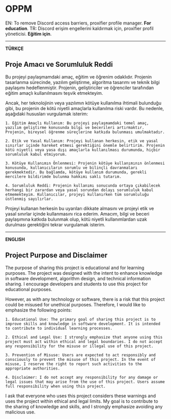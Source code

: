 # OPPM

EN: To remove Discord access barriers, proxifier profile manager. **For education**.
TR: Discord erişim engellerini kaldırmak için, proxifier profil yöneticisi. **Eğitim için**.

---

**TÜRKÇE** 

## **Proje Amacı ve Sorumluluk Reddi**

Bu projeyi paylaşmamdaki amaç, eğitim ve öğrenim odaklıdır. Projenin tasarlanma sürecinde, yazılım geliştirme, algoritma tasarımı ve teknik bilgi paylaşımı hedeflenmiştir. Projenin, geliştiriciler ve öğrenciler tarafından eğitim amaçlı kullanılmasını teşvik etmekteyim.

Ancak, her teknolojinin veya yazılımın kötüye kullanılma ihtimali bulunduğu gibi, bu projenin de kötü niyetli amaçlarla kullanılma riski vardır. Bu nedenle, aşağıdaki hususları vurgulamak isterim:

    1. Eğitim Amaçlı Kullanım: Bu projeyi paylaşmamdaki temel amaç, yazılım geliştirme konusunda bilgi ve becerileri artırmaktır. Projenin, bireysel öğrenme süreçlerine katkıda bulunması umulmaktadır.

    2. Etik ve Yasal Kullanım: Projeyi kullanan herkesin, etik ve yasal sınırlar içinde hareket etmesi gerektiğini önemle belirtirim. Projenin kötü niyetli veya yasa dışı amaçlarla kullanılması durumunda, hiçbir sorumluluk kabul etmiyorum.

    3. Kötüye Kullanımın Önlenmesi: Projenin kötüye kullanımının önlenmesi konusunda, kullanıcıların sorumlu ve bilinçli davranmaları gerekmektedir. Bu bağlamda, kötüye kullanım durumunda, gerekli mercilere bildirimde bulunma hakkımı saklı tutarım.

    4. Sorumluluk Reddi: Projenin kullanımı sonucunda ortaya çıkabilecek herhangi bir zarardan veya yasal sorundan dolayı sorumluluk kabul etmemekteyim. Kullanıcılar, projeyi kullanırken tüm sorumluluğu üstlenmiş sayılırlar.

Projeyi kullanan herkesin bu uyarıları dikkate almasını ve projeyi etik ve yasal sınırlar içinde kullanmasını rica ederim. Amacım, bilgi ve beceri paylaşımına katkıda bulunmak olup, kötü niyetli kullanımlardan uzak durulması gerektiğini tekrar vurgulamak isterim.

---

**ENGLISH**

## **Project Purpose and Disclaimer**

The purpose of sharing this project is educational and for learning purposes. The project was designed with the intent to enhance knowledge in software development, algorithm design, and technical information sharing. I encourage developers and students to use this project for educational purposes.

However, as with any technology or software, there is a risk that this project could be misused for unethical purposes. Therefore, I would like to emphasize the following points:

    1. Educational Use: The primary goal of sharing this project is to improve skills and knowledge in software development. It is intended to contribute to individual learning processes.

    2. Ethical and Legal Use: I strongly emphasize that anyone using this project must act within ethical and legal boundaries. I do not accept any responsibility for the misuse or illegal use of this project.

    3. Prevention of Misuse: Users are expected to act responsibly and consciously to prevent the misuse of this project. In the event of misuse, I reserve the right to report such activities to the appropriate authorities.

    4. Disclaimer: I do not accept any responsibility for any damage or legal issues that may arise from the use of this project. Users assume full responsibility when using this project.

I ask that everyone who uses this project considers these warnings and uses the project within ethical and legal limits. My goal is to contribute to the sharing of knowledge and skills, and I strongly emphasize avoiding any malicious use.
